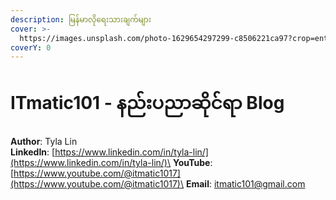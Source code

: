 ```yaml
---
description: မြန်မာလိုရေးသားချက်များ
cover: >-
  https://images.unsplash.com/photo-1629654297299-c8506221ca97?crop=entropy&cs=srgb&fm=jpg&ixid=MnwxOTcwMjR8MHwxfHNlYXJjaHwxfHxsaW51eHxlbnwwfHx8fDE2NDY4MzY0NTY&ixlib=rb-1.2.1&q=85
coverY: 0
---
```


# ITmatic101 - နည်းပညာဆိုင်ရာ Blog

**Author**: Tyla Lin\
**LinkedIn**: [https://www.linkedin.com/in/tyla-lin/](https://www.linkedin.com/in/tyla-lin/)\
**YouTube**: [https://www.youtube.com/@itmatic1017](https://www.youtube.com/@itmatic1017)\
**Email**: itmatic101@gmail.com
